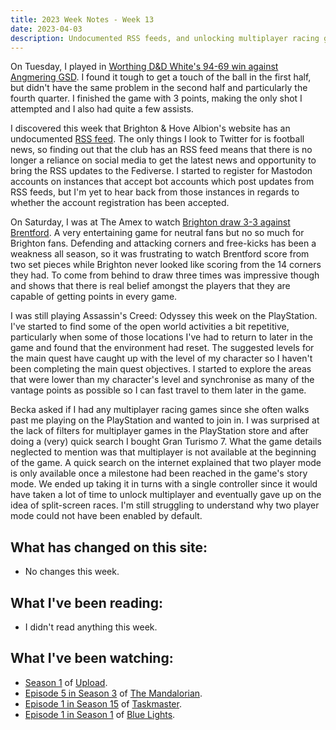 ```yaml
---
title: 2023 Week Notes - Week 13
date: 2023-04-03
description: Undocumented RSS feeds, and unlocking multiplayer racing games on the PlayStation.
---
```


On Tuesday, I played in [Worthing D&D White's 94-69 win against Angmering GSD](https://www.basketballsussex.co.uk/match/33593481.html). I found it tough to get a touch of the ball in the first half, but didn't have the same problem in the second half and particularly the fourth quarter. I finished the game with 3 points, making the only shot I attempted and I also had quite a few assists.

I discovered this week that Brighton & Hove Albion's website has an undocumented [RSS feed](https://www.brightonandhovealbion.com/rss.xml). The only things I look to Twitter for is football news, so finding out that the club has an RSS feed means that there is no longer a reliance on social media to get the latest news and opportunity to bring the RSS updates to the Fediverse. I started to register for Mastodon accounts on instances that accept bot accounts which post updates from RSS feeds, but I'm yet to hear back from those instances in regards to whether the account registration has been accepted. 

On Saturday, I was at The Amex to watch [Brighton draw 3-3 against Brentford](https://www.brightonandhovealbion.com/news/3131057/mac-allister-on-the-spot-as-albion-fight-back-in-thriller). A very entertaining game for neutral fans but no so much for Brighton fans. Defending and attacking corners and free-kicks has been a weakness all season, so it was frustrating to watch Brentford score from two set pieces while Brighton never looked like scoring from the 14 corners they had. To come from behind to draw three times was impressive though and shows that there is real belief amongst the players that they are capable of getting points in every game.

I was still playing Assassin's Creed: Odyssey this week on the PlayStation. I've started to find some of the open world activities a bit repetitive, particularly when some of those locations I've had to return to later in the game and found that the environment had reset. The suggested levels for the main quest have caught up with the level of my character so I haven't been completing the main quest objectives. I started to explore the areas that were lower than my character's level and synchronise as many of the vantage points as possible so I can fast travel to them later in the game.

Becka asked if I had any multiplayer racing games since she often walks past me playing on the PlayStation and wanted to join in. I was surprised at the lack of filters for multiplayer games in the PlayStation store and after doing a (very) quick search I bought Gran Turismo 7. What the game details neglected to mention was that multiplayer is not available at the beginning of the game. A quick search on the internet explained that two player mode is only available once a milestone had been reached in the game's story mode. We ended up taking it in turns with a single controller since it would have taken a lot of time to unlock multiplayer and eventually gave up on the idea of split-screen races. I'm still struggling to understand why two player mode could not have been enabled by default.

## What has changed on this site:

- No changes this week.

## What I've been reading:

- I didn't read anything this week.

## What I've been watching:

- [Season 1](https://www.themoviedb.org/tv/86248-upload/season/1) of [Upload](https://www.themoviedb.org/tv/86248-upload).
- [Episode 5 in Season 3](https://www.themoviedb.org/tv/82856-the-mandalorian/season/3/episode/5) of [The Mandalorian](https://www.themoviedb.org/tv/82856-the-mandalorian).
- [Episode 1 in Season 15](https://www.themoviedb.org/tv/63404-taskmaster/season/15/episode/1) of [Taskmaster](https://www.themoviedb.org/tv/63404-taskmaster).
- [Episode 1 in Season 1](https://www.themoviedb.org/tv/218344-blue-lights/season/1/episode/1) of [Blue Lights](https://www.themoviedb.org/tv/218344-blue-lights).

